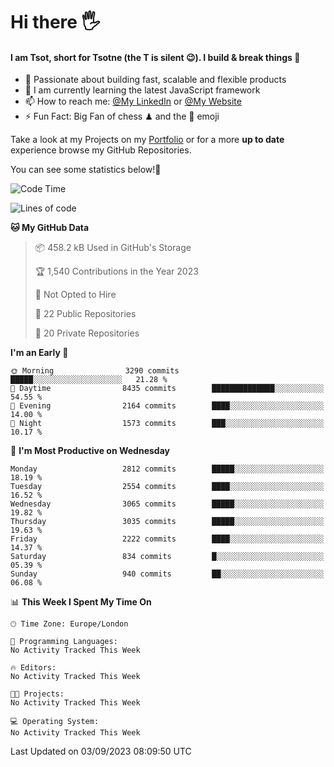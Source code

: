 # Hi there :raised_hand_with_fingers_splayed:
#### I am Tsot, short for Tsotne (the T is silent :wink:). I build & break things :space_invader:
- :telescope: Passionate about building fast, scalable and flexible products
- :seedling: I am currently learning the latest JavaScript framework 
- :mailbox: How to reach me: [@My LinkedIn](https://www.linkedin.com/in/tsotne-gvadzabia/) or [@My Website](https://tsotne.co.uk/contact)
- :zap: Fun Fact: Big Fan of chess ♟ and the 👾 emoji

Take a look at my Projects on my [Portfolio](https://tsotne.co.uk/) or for a more **up to date** experience browse my GitHub Repositories.

You can see some statistics below!:space_invader:
<!--START_SECTION:waka-->
![Code Time](http://img.shields.io/badge/Code%20Time-761%20hrs%202%20mins-blue)

![Lines of code](https://img.shields.io/badge/From%20Hello%20World%20I%27ve%20Written-7.0%20million%20lines%20of%20code-blue)

**🐱 My GitHub Data** 

> 📦 458.2 kB Used in GitHub's Storage 
 > 
> 🏆 1,540 Contributions in the Year 2023
 > 
> 🚫 Not Opted to Hire
 > 
> 📜 22 Public Repositories 
 > 
> 🔑 20 Private Repositories 
 > 
**I'm an Early 🐤** 

```text
🌞 Morning                3290 commits        █████░░░░░░░░░░░░░░░░░░░░   21.28 % 
🌆 Daytime                8435 commits        ██████████████░░░░░░░░░░░   54.55 % 
🌃 Evening                2164 commits        ████░░░░░░░░░░░░░░░░░░░░░   14.00 % 
🌙 Night                  1573 commits        ███░░░░░░░░░░░░░░░░░░░░░░   10.17 % 
```
📅 **I'm Most Productive on Wednesday** 

```text
Monday                   2812 commits        █████░░░░░░░░░░░░░░░░░░░░   18.19 % 
Tuesday                  2554 commits        ████░░░░░░░░░░░░░░░░░░░░░   16.52 % 
Wednesday                3065 commits        █████░░░░░░░░░░░░░░░░░░░░   19.82 % 
Thursday                 3035 commits        █████░░░░░░░░░░░░░░░░░░░░   19.63 % 
Friday                   2222 commits        ████░░░░░░░░░░░░░░░░░░░░░   14.37 % 
Saturday                 834 commits         █░░░░░░░░░░░░░░░░░░░░░░░░   05.39 % 
Sunday                   940 commits         ██░░░░░░░░░░░░░░░░░░░░░░░   06.08 % 
```


📊 **This Week I Spent My Time On** 

```text
🕑︎ Time Zone: Europe/London

💬 Programming Languages: 
No Activity Tracked This Week

🔥 Editors: 
No Activity Tracked This Week

🐱‍💻 Projects: 
No Activity Tracked This Week

💻 Operating System: 
No Activity Tracked This Week
```


 Last Updated on 03/09/2023 08:09:50 UTC
<!--END_SECTION:waka-->
